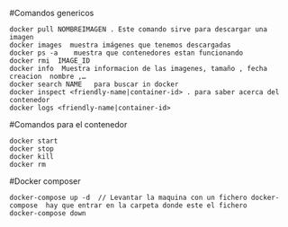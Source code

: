 

#Comandos genericos

    docker pull NOMBREIMAGEN . Este comando sirve para descargar una imagen 
    docker images  muestra imágenes que tenemos descargadas
    docker ps -a    muestra que contenedores estan funcionando
    docker rmi  IMAGE_ID
    docker info  Muestra informacion de las imagenes, tamaño , fecha creacion  nombre ,…
    docker search NAME   para buscar in docker
    docker inspect <friendly-name|container-id> . para saber acerca del contenedor
    docker logs <friendly-name|container-id>

#Comandos para el contenedor

    docker start
    docker stop
    docker kill
    docker rm

#Docker composer

    docker-compose up -d  // Levantar la maquina con un fichero docker-compose  hay que entrar en la carpeta donde este el fichero
    docker-compose down